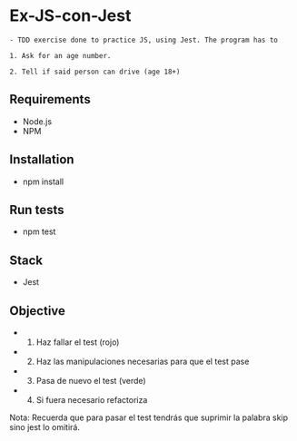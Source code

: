 # Ex-JS-con-Jest

    - TDD exercise done to practice JS, using Jest. The program has to 

    1. Ask for an age number.

    2. Tell if said person can drive (age 18+)

## Requirements
- Node.js
- NPM

## Installation
- npm install

## Run tests
- npm test

## Stack
- Jest

## Objective

- 1. Haz fallar el test (rojo)
- 2. Haz las manipulaciones necesarias para que el test pase
- 3. Pasa de nuevo el test (verde)
- 4. Si fuera necesario refactoriza

Nota: Recuerda que para pasar el test tendrás que suprimir la palabra skip sino jest lo omitirá.